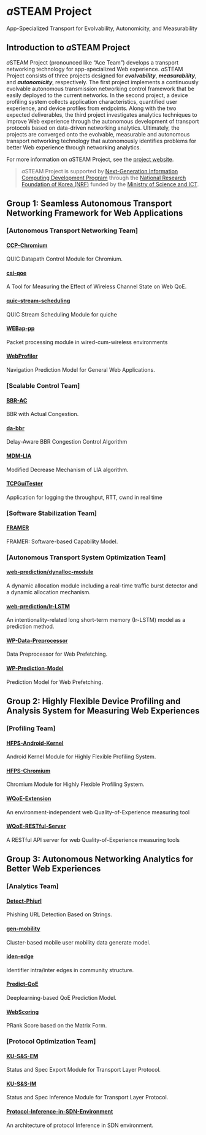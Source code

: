 # *a*STEAM Project
App-Specialized Transport for Evolvability, Autonomicity, and Measurability
## Introduction to *a*STEAM Project
*a*STEAM Project (pronounced like “Ace Team”) develops a transport networking technology for app-specialized Web experience. *a*STEAM Project consists of three projects designed for **_evolvability_**, **_measurability_**, and **_autonomicity_**, respectively. The first project implements a continuously evolvable autonomous transmission networking control framework that be easily deployed to the current networks. In the second project, a device profiling system collects application characteristics, quantified user experience, and device profiles from endpoints. Along with the two expected deliverables, the third project investigates analytics techniques to improve Web experience through the autonomous development of transport protocols based on data-driven networking analytics. Ultimately, the projects are converged onto the evolvable, measurable and autonomous transport networking technology that autonomously identifies problems for better Web experience through networking analytics.

For more information on *a*STEAM Project, see the [project website](https://asteam.korea.ac.kr/).

> *a*STEAM Project is supported by [Next-Generation Information Computing Development Program](http://www.nrf.re.kr/eng/cms/page/main?menu_no=201) through the [National Research Foundation of Korea (NRF)](http://www.nrf.re.kr/) funded by the [Ministry of Science and ICT](https://www.msit.go.kr/).

## Group 1: Seamless Autonomous Transport Networking Framework for Web Applications
### [Autonomous Transport Networking Team]
#### [CCP-Chromium](https://github.com/ku-asteam/ccp-chromium/)
QUIC Datapath Control Module for Chromium.
#### [csi-qoe](https://github.com/ku-asteam/csi-qoe/)
A Tool for Measuring the Effect of Wireless Channel State on Web QoE.
#### [quic-stream-scheduling](https://github.com/ku-asteam/quic-stream-scheduling)
QUIC Stream Scheduling Module for quiche
#### [WEBap-pp](https://github.com/ku-asteam/webap-pp)
Packet processing module in wired-cum-wireless environments
#### [WebProfiler](https://github.com/ku-asteam/WebProfiler/)
Navigation Prediction Model for General Web Applications.

### [Scalable Control Team]
#### [BBR-AC](https://github.com/ku-asteam/bbr-ac/)
BBR with Actual Congestion.
#### [da-bbr](https://github.com/ku-asteam/da-bbr)
Delay-Aware BBR Congestion Control Algorithm
#### [MDM-LIA](https://github.com/ku-asteam/mdm-lia/)
Modified Decrease Mechanism of LIA algorithm.
#### [TCPGuiTester](https://github.com/ku-asteam/TCPGuiTester)
Application for logging the throughput, RTT, cwnd in real time

### [Software Stabilization Team]
#### [FRAMER](https://github.com/ku-asteam/miu_memory_integrity_utilities/)
FRAMER: Software-based Capability Model.

### [Autonomous Transport System Optimization Team]
#### [web-prediction/dynalloc-module](https://github.com/ku-asteam/web-prediction/tree/master/dynalloc-module)
A dynamic allocation module including a real-time traffic burst detector and a dynamic allocation mechanism.
#### [web-prediction/lr-LSTM](https://github.com/ku-asteam/web-prediction/tree/master/Ir-LSTM)
An intentionality-related long short-term memory (Ir-LSTM) model as a prediction method.
#### [WP-Data-Preprocessor](https://github.com/ku-asteam/web-prediction/tree/master/preprocessor)
Data Preprocessor for Web Prefetching.
#### [WP-Prediction-Model](https://github.com/ku-asteam/web-prediction/tree/master/encoder)
Prediction Model for Web Prefetching.

## Group 2: Highly Flexible Device Profiling and Analysis System for Measuring Web Experiences
### [Profiling Team]
#### [HFPS-Android-Kernel](https://github.com/ku-asteam/hfps-android-kernel/)
Android Kernel Module for Highly Flexible Profiling System.
#### [HFPS-Chromium](https://github.com/ku-asteam/hfps-chromium/)
Chromium Module for Highly Flexible Profiling System.
#### [WQoE-Extension](https://github.com/ku-asteam/WQoE-Extension)
An environment-independent web Quality-of-Experience measuring tool
#### [WQoE-RESTful-Server](https://github.com/ku-asteam/WQoE-RESTful-Server)
A RESTful API server for web Quality-of-Experience measuring tools

## Group 3: Autonomous Networking Analytics for Better Web Experiences
### [Analytics Team]
#### [Detect-Phiurl](https://github.com/ku-asteam/detect-phiurl/)
Phishing URL Detection Based on Strings.
#### [gen-mobility](https://github.com/ku-asteam/gen-mobility)
Cluster-based mobile user mobility data generate model.
#### [iden-edge](https://github.com/ku-asteam/iden-edge)
Identifier intra/inter edges in community structure.
#### [Predict-QoE](https://github.com/ku-asteam/predict-qoe/)
Deeplearning-based QoE Prediction Model.
#### [WebScoring](https://github.com/ku-asteam/webscoring/)
PRank Score based on the Matrix Form.

### [Protocol Optimization Team]
#### [KU-S&S-EM](https://github.com/ku-asteam/KU-S-S-EM/)
Status and Spec Export Module for Transport Layer Protocol.
#### [KU-S&S-IM](https://github.com/ku-asteam/KU-S-S-IM/)
Status and Spec Inference Module for Transport Layer Protocol.
#### [Protocol-Inference-in-SDN-Environment](https://github.com/ku-asteam/Protocol-Inference-in-SDN-Environment)
An architecture of protocol Inference in SDN environment.
